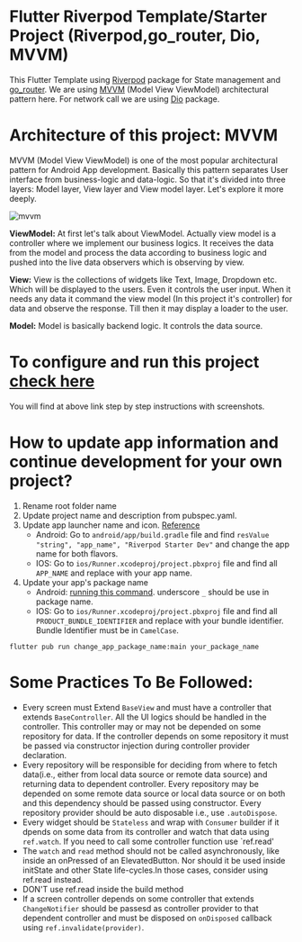 # Flutter Riverpod Template/Starter Project (Riverpod,go_router, Dio, MVVM)

This Flutter Template using [Riverpod](https://pub.dev/packages/riverpod) package for State management and [go_router](https://pub.dev/packages/go_router). We are using [MVVM](https://en.wikipedia.org/wiki/Model%E2%80%93view%E2%80%93viewmodel) (Model View ViewModel) architectural pattern here. For network call we are using [Dio](https://pub.dev/packages/dio) package.

# Architecture of this project: MVVM

MVVM (Model View ViewModel) is one of the most popular architectural pattern for Android App development. Basically
this pattern separates User interface from business-logic and data-logic. So that it's divided into three layers: Model layer, 
View layer and View model layer. Let's explore it more deeply.

![mvvm](https://user-images.githubusercontent.com/3769029/137336079-1f3384d0-b9d6-4462-a2c4-4a3d2cc77e8a.png)

<b>ViewModel:</b> At first let's talk about ViewModel. Actually view model is a controller where we 
implement our business logics. It receives the data from the model and process the data according to
business logic and pushed into the live data observers which is observing by view.

<b>View:</b> View is the collections of widgets like Text, Image, Dropdown etc. Which will be displayed
to the users. Even it controls the user input. When it needs any data it command the view model (In this project it's controller)
for data and observe the response. Till then it may display a loader to the user.

<b>Model:</b> Model is basically backend logic. It controls the data source.

# To configure and run this project [check here](readme_configuration_guideline.md) 
You will find at above link step by step instructions with screenshots.

# How to update app information and continue development for your own project?

1. Rename root folder name
2. Update project name and description from pubspec.yaml. 
3. Update app launcher name and icon. [Reference](https://medium.com/@vaibhavi.rana99/change-application-name-and-icon-in-flutter-bebbec297c57)
   - Android: Go to `android/app/build.gradle` file and find ` resValue "string", "app_name", "Riverpod Starter Dev" ` and change the app name for both flavors.
   - IOS: Go to `ios/Runner.xcodeproj/project.pbxproj` file and find all `APP_NAME` and replace with your app name.
4. Update your app's package name 
   - Android: [running this command](https://pub.dev/packages/change_app_package_name). underscore `_` should be use in package name.
   - IOS: Go to `ios/Runner.xcodeproj/project.pbxproj` file and find all `PRODUCT_BUNDLE_IDENTIFIER` and replace with your bundle identifier. Bundle Identifier must be in `CamelCase`.

`flutter pub run change_app_package_name:main your_package_name`

# Some Practices To Be Followed:
  - Every screen must Extend `BaseView` and must have a controller that extends `BaseController`. All the UI logics should be handled in the controller. This controller may or may not be depended on some repository for data. If the controller depends on some repository it must be passed via constructor injection during controller provider declaration.
  - Every repository will be responsible for deciding from where to fetch data(i.e., either from local data source or remote data source) and returning data to dependent controller. Every repository may be depended on some remote data source or local data source or on both and this dependency should be passed using constructor. Every repository provider should be auto disposable i.e., use `.autoDispose`.
  - Every widget should be `Stateless` and wrap with `Consumer` builder if it dpends on some data from its controller and watch that data using `ref.watch`. If you need to call some controller function use `ref.read'
  - The `watch` and `read` method should not be called asynchronously, like inside an onPressed of an ElevatedButton. Nor should it be used inside initState and other State life-cycles.In those cases, consider using ref.read instead.
  - DON'T use ref.read inside the build method
  - If a screen controller depends on some controller that extends `ChangeNotifier` should be passesd as controller provider to that dependent controller and must be disposed on `onDisposed` callback using `ref.invalidate(provider)`.
